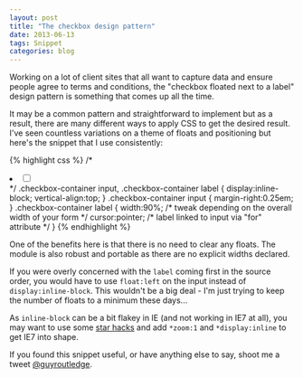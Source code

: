 ```yaml
---
layout: post
title: "The checkbox design pattern"
date: 2013-06-13
tags: Snippet
categories: blog
---
```

Working on a lot of client sites that all want to capture data and ensure people agree to terms and conditions, the "checkbox floated next to a label" design pattern is something that comes up all the time.

It may be a common pattern and straightforward to implement but as a result, there are many different ways to apply CSS to get the desired result. I've seen countless variations on a theme of floats and positioning but here's the snippet that I use consistently:

{% highlight css %}
/*
<li class="checkbox-container">
	<input type="checkbox" id="checkbox">
	<label for="checkbox"></label>
</li>
*/
.checkbox-container input,
.checkbox-container label {
    display:inline-block;
    vertical-align:top;
}
.checkbox-container input {
    margin-right:0.25em;
}
.checkbox-container label {
    width:90%; /* tweak depending on the overall width of your form */
    cursor:pointer; /* label linked to input via "for" attribute */
}
{% endhighlight %}

One of the benefits here is that there is no need to clear any floats. The module is also robust and portable as there are no explicit widths declared.

If you were overly concerned with the `label` coming first in the source order, you would have to use `float:left` on the input instead of `display:inline-block`. This wouldn't be a big deal - I'm just trying to keep the number of floats to a minimum these days...

As `inline-block` can be a bit flakey in IE (and not working in IE7 at all), you may want to use some [star hacks][1] and add `*zoom:1` and `*display:inline` to get IE7 into shape.

[1]: http://www.phpied.com/the-star-hack-in-ie8-and-dynamic-stylesheets/

If you found this snippet useful, or have anything else to say, shoot me a tweet [@guyroutledge][2].

[2]: http://www.twitter.com/guyroutledge
